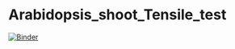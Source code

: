 # Arabidopsis_shoot_Tensile_test

[![Binder](https://mybinder.org/badge.svg)](https://mybinder.org/v2/gh/CMollier/Arabidopsis_shoot_Tensile_test/master)
